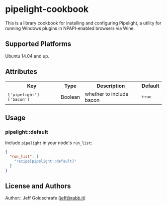 # pipelight-cookbook

This is a library cookbook for installing and configuring Pipelight, a utility
for running Windows plugins in NPAPI-enabled browsers via Wine.

## Supported Platforms

Ubuntu 14.04 and up.

## Attributes

<table>
  <tr>
    <th>Key</th>
    <th>Type</th>
    <th>Description</th>
    <th>Default</th>
  </tr>
  <tr>
    <td><tt>['pipelight']['bacon']</tt></td>
    <td>Boolean</td>
    <td>whether to include bacon</td>
    <td><tt>true</tt></td>
  </tr>
</table>

## Usage

### pipelight::default

Include `pipelight` in your node's `run_list`:

```json
{
  "run_list": [
    "recipe[pipelight::default]"
  ]
}
```

## License and Authors

Author:: Jeff Goldschrafe (<jeff@rabb.it>)
